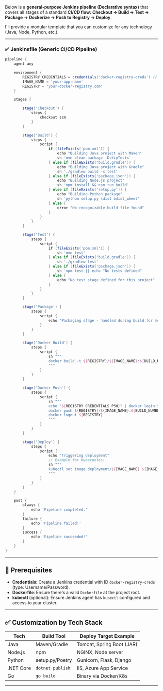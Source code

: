 Below is a **general-purpose Jenkins pipeline (Declarative syntax)** that covers all stages of a standard **CI/CD flow: Checkout → Build → Test → Package → Dockerize → Push to Registry → Deploy**.

I'll provide a modular template that you can customize for any technology (Java, Node, Python, etc.).

---

### ✅ Jenkinsfile (Generic CI/CD Pipeline)

```groovy
pipeline {
    agent any

    environment {
        REGISTRY_CREDENTIALS = credentials('docker-registry-creds') // Jenkins Credentials ID
        IMAGE_NAME = 'your-app-name'
        REGISTRY = 'your-docker-registry.com'
    }

    stages {

        stage('Checkout') {
            steps {
                checkout scm
            }
        }

        stage('Build') {
            steps {
                script {
                    if (fileExists('pom.xml')) {
                        echo "Building Java project with Maven"
                        sh 'mvn clean package -DskipTests'
                    } else if (fileExists('build.gradle')) {
                        echo "Building Java project with Gradle"
                        sh './gradlew build -x test'
                    } else if (fileExists('package.json')) {
                        echo "Building Node.js project"
                        sh 'npm install && npm run build'
                    } else if (fileExists('setup.py')) {
                        echo "Building Python package"
                        sh 'python setup.py sdist bdist_wheel'
                    } else {
                        error "No recognizable build file found"
                    }
                }
            }
        }

        stage('Test') {
            steps {
                script {
                    if (fileExists('pom.xml')) {
                        sh 'mvn test'
                    } else if (fileExists('build.gradle')) {
                        sh './gradlew test'
                    } else if (fileExists('package.json')) {
                        sh 'npm test || echo "No tests defined"'
                    } else {
                        echo "No test stage defined for this project"
                    }
                }
            }
        }

        stage('Package') {
            steps {
                script {
                    echo "Packaging stage - handled during build for most languages"
                }
            }
        }

        stage('Docker Build') {
            steps {
                script {
                    sh """
                    docker build -t ${REGISTRY}/${IMAGE_NAME}:${BUILD_NUMBER} .
                    """
                }
            }
        }

        stage('Docker Push') {
            steps {
                script {
                    sh """
                    echo "${REGISTRY_CREDENTIALS_PSW}" | docker login ${REGISTRY} -u "${REGISTRY_CREDENTIALS_USR}" --password-stdin
                    docker push ${REGISTRY}/${IMAGE_NAME}:${BUILD_NUMBER}
                    docker logout ${REGISTRY}
                    """
                }
            }
        }

        stage('Deploy') {
            steps {
                script {
                    echo "Triggering deployment"
                    // Example for Kubernetes:
                    sh """
                    kubectl set image deployment/${IMAGE_NAME} ${IMAGE_NAME}=${REGISTRY}/${IMAGE_NAME}:${BUILD_NUMBER}
                    """
                }
            }
        }
    }

    post {
        always {
            echo 'Pipeline completed.'
        }
        failure {
            echo 'Pipeline failed!'
        }
        success {
            echo 'Pipeline succeeded!'
        }
    }
}
```

---

## 🔧 Prerequisites

* **Credentials**: Create a Jenkins credential with ID `docker-registry-creds` (type: Username/Password).
* **Dockerfile**: Ensure there's a valid `Dockerfile` at the project root.
* **kubectl** (optional): Ensure Jenkins agent has `kubectl` configured and access to your cluster.

---

## ✅ Customization by Tech Stack

| Tech      | Build Tool       | Deploy Target Example     |
| --------- | ---------------- | ------------------------- |
| Java      | Maven/Gradle     | Tomcat, Spring Boot (JAR) |
| Node.js   | npm              | NGINX, Node server        |
| Python    | setup.py/Poetry  | Gunicorn, Flask, Django   |
| .NET Core | `dotnet publish` | IIS, Azure App Service    |
| Go        | `go build`       | Binary via Docker/K8s     |

---
